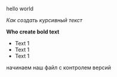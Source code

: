 hello world 

*Как создать курсивный текст*

**Who create bold text**

*   Text 1 
*   Text 1 
*   Text 1 

начинаем наш файл с контролем версий 
